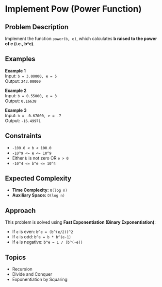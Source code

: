 # Implement Pow (Power Function)

## Problem Description
Implement the function `power(b, e)`, which calculates **b raised to the power of e (i.e., b^e)**.

## Examples
**Example 1**  
Input: `b = 3.00000, e = 5`  
Output: `243.00000`

**Example 2**  
Input: `b = 0.55000, e = 3`  
Output: `0.16638`

**Example 3**  
Input: `b = -0.67000, e = -7`  
Output: `-16.49971`

## Constraints
- `-100.0 < b < 100.0`  
- `-10^9 <= e <= 10^9`  
- Either `b` is not zero OR `e > 0`  
- `-10^4 <= b^e <= 10^4`  

## Expected Complexity
- **Time Complexity:** `O(log n)`  
- **Auxiliary Space:** `O(log n)`  

## Approach
This problem is solved using **Fast Exponentiation (Binary Exponentiation)**:  
- If `e` is even: `b^e = (b^(e/2))^2`  
- If `e` is odd: `b^e = b * b^(e-1)`  
- If `e` is negative: `b^e = 1 / (b^(-e))`  

## Topics
- Recursion  
- Divide and Conquer  
- Exponentiation by Squaring  
